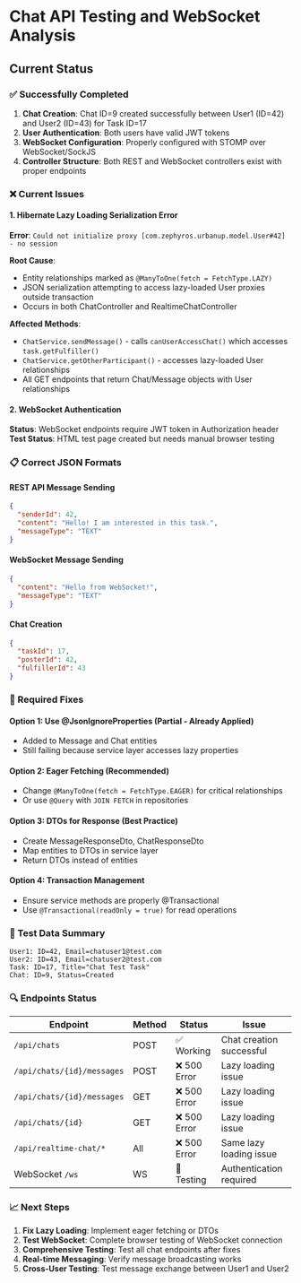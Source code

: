 # Chat API Testing and WebSocket Analysis

## Current Status

### ✅ Successfully Completed
1. **Chat Creation**: Chat ID=9 created successfully between User1 (ID=42) and User2 (ID=43) for Task ID=17
2. **User Authentication**: Both users have valid JWT tokens
3. **WebSocket Configuration**: Properly configured with STOMP over WebSocket/SockJS
4. **Controller Structure**: Both REST and WebSocket controllers exist with proper endpoints

### ❌ Current Issues

#### 1. Hibernate Lazy Loading Serialization Error
**Error**: `Could not initialize proxy [com.zephyros.urbanup.model.User#42] - no session`

**Root Cause**: 
- Entity relationships marked as `@ManyToOne(fetch = FetchType.LAZY)`
- JSON serialization attempting to access lazy-loaded User proxies outside transaction
- Occurs in both ChatController and RealtimeChatController

**Affected Methods**:
- `ChatService.sendMessage()` - calls `canUserAccessChat()` which accesses `task.getFulfiller()`
- `ChatService.getOtherParticipant()` - accesses lazy-loaded User relationships
- All GET endpoints that return Chat/Message objects with User relationships

#### 2. WebSocket Authentication
**Status**: WebSocket endpoints require JWT token in Authorization header
**Test Status**: HTML test page created but needs manual browser testing

### 📋 Correct JSON Formats

#### REST API Message Sending
```json
{
  "senderId": 42,
  "content": "Hello! I am interested in this task.",
  "messageType": "TEXT"
}
```

#### WebSocket Message Sending
```json
{
  "content": "Hello from WebSocket!",
  "messageType": "TEXT"
}
```

#### Chat Creation
```json
{
  "taskId": 17,
  "posterId": 42,
  "fulfillerId": 43
}
```

### 🔧 Required Fixes

#### Option 1: Use @JsonIgnoreProperties (Partial - Already Applied)
- Added to Message and Chat entities
- Still failing because service layer accesses lazy properties

#### Option 2: Eager Fetching (Recommended)
- Change `@ManyToOne(fetch = FetchType.EAGER)` for critical relationships
- Or use `@Query` with `JOIN FETCH` in repositories

#### Option 3: DTOs for Response (Best Practice)
- Create MessageResponseDto, ChatResponseDto
- Map entities to DTOs in service layer
- Return DTOs instead of entities

#### Option 4: Transaction Management
- Ensure service methods are properly @Transactional
- Use `@Transactional(readOnly = true)` for read operations

### 🧪 Test Data Summary
```
User1: ID=42, Email=chatuser1@test.com
User2: ID=43, Email=chatuser2@test.com  
Task: ID=17, Title="Chat Test Task"
Chat: ID=9, Status=Created
```

### 🔍 Endpoints Status
| Endpoint | Method | Status | Issue |
|----------|--------|--------|--------|
| `/api/chats` | POST | ✅ Working | Chat creation successful |
| `/api/chats/{id}/messages` | POST | ❌ 500 Error | Lazy loading issue |
| `/api/chats/{id}/messages` | GET | ❌ 500 Error | Lazy loading issue |
| `/api/chats/{id}` | GET | ❌ 500 Error | Lazy loading issue |
| `/api/realtime-chat/*` | All | ❌ 500 Error | Same lazy loading issue |
| WebSocket `/ws` | WS | 🔄 Testing | Authentication required |

### 📈 Next Steps
1. **Fix Lazy Loading**: Implement eager fetching or DTOs
2. **Test WebSocket**: Complete browser testing of WebSocket connection
3. **Comprehensive Testing**: Test all chat endpoints after fixes
4. **Real-time Messaging**: Verify message broadcasting works
5. **Cross-User Testing**: Test message exchange between User1 and User2
